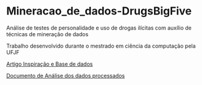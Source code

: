# Mineracao_de_dados-DrugsBigFive
Análise de testes de personalidade e uso de drogas ilícitas com auxílio de técnicas de mineração de dados

Trabalho desenvolvido durante o mestrado em ciência da computação pela UFJF

[Artigo Inspiração e Base de dados](https://github.com/mestrearty/Mineracao_de_dados-DrugsBigFive/blob/master/The%20Five%20Factor%20Model%20of%20personality%20and%20evaluation%20of%20drug%20consumption%20risk.pdf)

[Documento de Análise dos dados processados](https://github.com/mestrearty/Mineracao_de_dados-DrugsBigFive/blob/master/The%20Five%20Factor%20Model%20of%20personality%20and%20evaluation%20of%20drug%20consumption%20risk.pdf)
